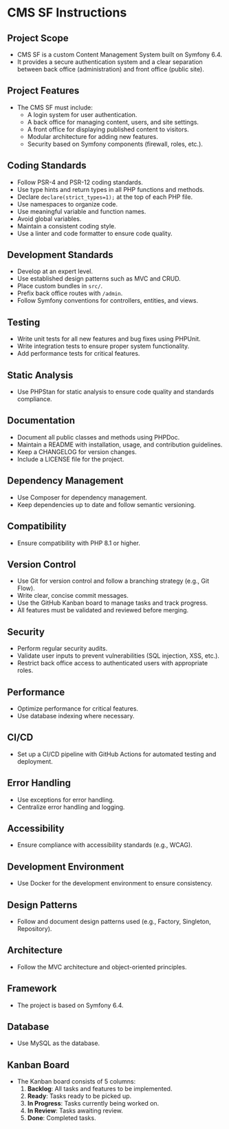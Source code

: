 # CMS SF Instructions

## Project Scope
- CMS SF is a custom Content Management System built on Symfony 6.4.
- It provides a secure authentication system and a clear separation between back office (administration) and front office (public site).

## Project Features
- The CMS SF must include:
    - A login system for user authentication.
    - A back office for managing content, users, and site settings.
    - A front office for displaying published content to visitors.
    - Modular architecture for adding new features.
    - Security based on Symfony components (firewall, roles, etc.).

## Coding Standards
- Follow PSR-4 and PSR-12 coding standards.
- Use type hints and return types in all PHP functions and methods.
- Declare `declare(strict_types=1);` at the top of each PHP file.
- Use namespaces to organize code.
- Use meaningful variable and function names.
- Avoid global variables.
- Maintain a consistent coding style.
- Use a linter and code formatter to ensure code quality.

## Development Standards
- Develop at an expert level.
- Use established design patterns such as MVC and CRUD.
- Place custom bundles in `src/`.
- Prefix back office routes with `/admin`.
- Follow Symfony conventions for controllers, entities, and views.

## Testing
- Write unit tests for all new features and bug fixes using PHPUnit.
- Write integration tests to ensure proper system functionality.
- Add performance tests for critical features.

## Static Analysis
- Use PHPStan for static analysis to ensure code quality and standards compliance.

## Documentation
- Document all public classes and methods using PHPDoc.
- Maintain a README with installation, usage, and contribution guidelines.
- Keep a CHANGELOG for version changes.
- Include a LICENSE file for the project.

## Dependency Management
- Use Composer for dependency management.
- Keep dependencies up to date and follow semantic versioning.

## Compatibility
- Ensure compatibility with PHP 8.1 or higher.

## Version Control
- Use Git for version control and follow a branching strategy (e.g., Git Flow).
- Write clear, concise commit messages.
- Use the GitHub Kanban board to manage tasks and track progress.
- All features must be validated and reviewed before merging.

## Security
- Perform regular security audits.
- Validate user inputs to prevent vulnerabilities (SQL injection, XSS, etc.).
- Restrict back office access to authenticated users with appropriate roles.

## Performance
- Optimize performance for critical features.
- Use database indexing where necessary.

## CI/CD
- Set up a CI/CD pipeline with GitHub Actions for automated testing and deployment.

## Error Handling
- Use exceptions for error handling.
- Centralize error handling and logging.

## Accessibility
- Ensure compliance with accessibility standards (e.g., WCAG).

## Development Environment
- Use Docker for the development environment to ensure consistency.

## Design Patterns
- Follow and document design patterns used (e.g., Factory, Singleton, Repository).

## Architecture
- Follow the MVC architecture and object-oriented principles.

## Framework
- The project is based on Symfony 6.4.

## Database
- Use MySQL as the database.

## Kanban Board
- The Kanban board consists of 5 columns:
    1. **Backlog**: All tasks and features to be implemented.
    2. **Ready**: Tasks ready to be picked up.
    3. **In Progress**: Tasks currently being worked on.
    4. **In Review**: Tasks awaiting review.
    5. **Done**: Completed tasks.